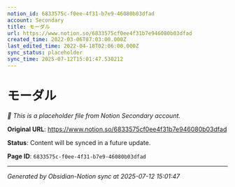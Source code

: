 ```yaml
---
notion_id: 6833575c-f0ee-4f31-b7e9-46080b03dfad
account: Secondary
title: モーダル
url: https://www.notion.so/6833575cf0ee4f31b7e946080b03dfad
created_time: 2022-03-06T07:03:00.000Z
last_edited_time: 2022-04-18T02:06:00.000Z
sync_status: placeholder
sync_time: 2025-07-12T15:01:47.530212
---
```


# モーダル

*🔄 This is a placeholder file from Notion Secondary account.*

**Original URL**: https://www.notion.so/6833575cf0ee4f31b7e946080b03dfad

**Status**: Content will be synced in a future update.

**Page ID**: `6833575c-f0ee-4f31-b7e9-46080b03dfad`

---

*Generated by Obsidian-Notion sync at 2025-07-12 15:01:47*
